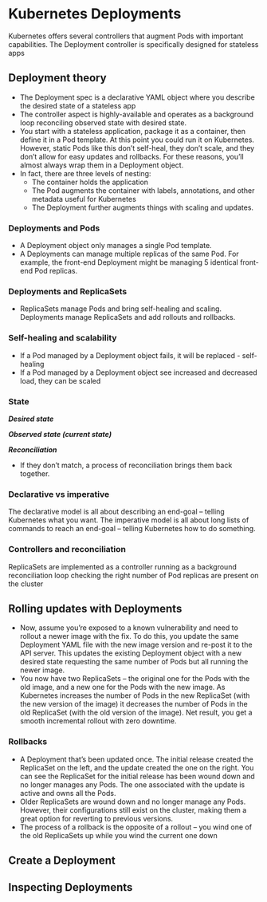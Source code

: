 # Kubernetes Deployments
Kubernetes offers several controllers that augment Pods with important capabilities. The Deployment controller is specifically designed for stateless apps

## Deployment theory
- The Deployment spec is a declarative YAML object where you describe the desired state of a stateless app
- The controller aspect is highly-available and operates as a background loop reconciling observed state with desired state.
- You start with a stateless application, package it as a container, then define it in a Pod template. At this point you could run it on Kubernetes. However, static Pods like this don’t self-heal, they don’t scale, and they don’t allow for easy updates and rollbacks. For these reasons, you’ll almost always wrap them in a Deployment object.
-  In fact, there are three levels of nesting:
    - The container holds the application 
    - The Pod augments the container with labels, annotations, and other metadata useful for Kubernetes
    - The Deployment further augments things with scaling and updates.
### Deployments and Pods
- A Deployment object only manages a single Pod template.
- A Deployments can manage multiple replicas of the same Pod. For example, the front-end Deployment might be managing 5 identical front-end Pod replicas.
### Deployments and ReplicaSets
- ReplicaSets manage Pods and bring self-healing and scaling. Deployments manage ReplicaSets and add rollouts and rollbacks.
### Self-healing and scalability
- If a Pod managed by a Deployment object fails, it will be replaced - self-healing
- If a Pod managed by a Deployment object see increased and decreased load, they can be scaled
### State
***Desired state***

***Observed state (current state)***

***Reconciliation***


- If they don’t match, a process of reconciliation brings them back together.

### Declarative vs imperative
The declarative model is all about describing an end-goal – telling Kubernetes what you want. The imperative
model is all about long lists of commands to reach an end-goal – telling Kubernetes how to do something.
### Controllers and reconciliation
ReplicaSets are implemented as a controller running as a background reconciliation loop checking the right number of Pod replicas are present on the cluster
## Rolling updates with Deployments
- Now, assume you’re exposed to a known vulnerability and need to rollout a newer image with the fix. To do this, you update the same Deployment YAML file with the new image version and re-post it to the API server. This updates the existing Deployment object with a new desired state requesting the same number of Pods but all running the newer image.
- You now have two ReplicaSets – the original one for the Pods with the old image, and a new one for the Pods with the new image. As Kubernetes increases the number of Pods in the new ReplicaSet (with the new version of the image) it decreases the number of Pods in the old ReplicaSet (with the old version of the image). Net result, you get a smooth incremental rollout with zero downtime.
### Rollbacks
- A Deployment that’s been updated once. The initial release created the ReplicaSet on the left, and the update created the one on the right. You can see the ReplicaSet for the initial release has been wound down and no longer manages any Pods. The one associated with the update is active and owns all the Pods.
- Older ReplicaSets are wound down and no longer manage any Pods. However, their configurations still exist on the cluster, making them a great option for reverting to previous versions.
- The process of a rollback is the opposite of a rollout – you wind one of the old ReplicaSets up while you wind the current one down
## Create a Deployment

## Inspecting Deployments